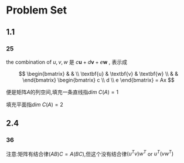 # Problem Set

## 1.1

### 25

the combination of $u, v, w$ 是 $c\textbf{u} + d\textbf{v} + e\textbf{w}$ , 表示成

$$
\begin{bmatrix} & & \\ \textbf{u} & \textbf{v} & \textbf{w} \\ & & \end{bmatrix} \begin{bmatrix} c \\ d \\ e \end{bmatrix} = Ax
$$

便是矩阵$A$的列空间,填充一条直线指$dim\ C(A) = 1$

填充平面指$dim\ C(A) = 2$

## 2.4

###  36

注意:矩阵有结合律$(AB)C=A(BC)$,但这个没有结合律$(u^Tv) w^T$ or $u^T(vw^T)$
